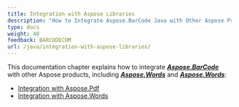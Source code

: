 ```yaml
---
title: Integration with Aspose Libraries
description: "How to Integrate Aspose.BarCode Java with Other Aspose Products"
type: docs
weight: 40
feedback: BARCODECOM
url: /java/integration-with-aspose-libraries/
---
```


This documentation chapter explains how to integrate [***Aspose.BarCode***](https://products.aspose.com/barcode/java/) with other Aspose products, including [***Aspose.Words***](https://products.aspose.com/words/java/) and [***Aspose.Words***](https://products.aspose.com/pdf/java/):
- [Integration with Aspose.Pdf](/barcode/java/read-barcode-from-word-document/)
- [Integration with Aspose.Words](/barcode/java/read-barcode-from-pdf-document/)


